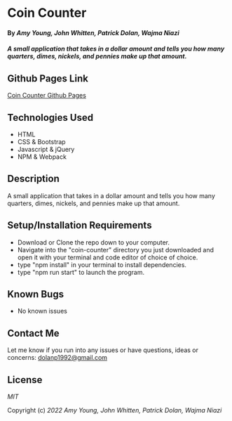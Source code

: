 # Coin Counter

#### By _**Amy Young, John Whitten, Patrick Dolan, Wajma Niazi**_

#### _A small application that takes in a dollar amount and tells you how many quarters, dimes, nickels, and pennies make up that amount._

## Github Pages Link

[Coin Counter Github Pages](https://patrick-dolan.github.io/coin-counter/)

## Technologies Used

* HTML
* CSS & Bootstrap
* Javascript & jQuery
* NPM & Webpack

## Description

A small application that takes in a dollar amount and tells you how many quarters, dimes, nickels, and pennies make up that amount.

## Setup/Installation Requirements

* Download or Clone the repo down to your computer.
* Navigate into the "coin-counter" directory you just downloaded and open it with your terminal and code editor of choice of choice.
* type "npm install" in your terminal to install dependencies.
* type "npm run start" to launch the program.

## Known Bugs

* No known issues

## Contact Me

Let me know if you run into any issues or have questions, ideas or concerns:
dolanp1992@gmail.com

## License

_MIT_

Copyright (c) _2022_ _Amy Young, John Whitten, Patrick Dolan, Wajma Niazi_
